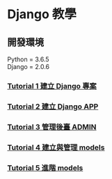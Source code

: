 # Django 教學  
  
## 開發環境  
Python = 3.6.5  
Django = 2.0.6  
  
### [Tutorial 1 建立 Django 專案](https://github.com/MatsuiLin101/tutorial/tree/master/tutorial1)  
### [Tutorial 2 建立 Django APP](https://github.com/MatsuiLin101/tutorial/tree/master/tutorial2)  
### [Tutorial 3 管理後臺 ADMIN](https://github.com/MatsuiLin101/tutorial/tree/master/tutorial3)  
### [Tutorial 4 建立與管理 models](https://github.com/MatsuiLin101/tutorial/tree/master/tutorial4)  
### [Tutorial 5 進階 models](https://github.com/MatsuiLin101/tutorial/tree/master/tutorial5)  
